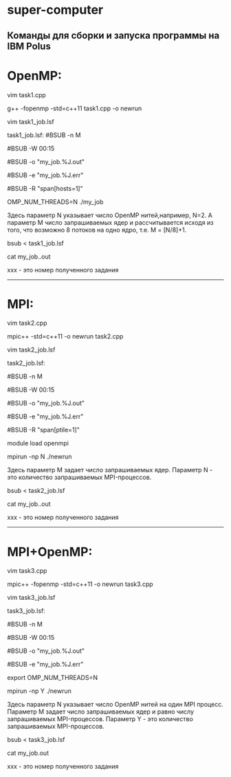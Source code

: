 # super-computer
Команды для сборки и запуска программы на IBM Polus
--------------------------------------------------------------------------------
# OpenMP:
vim task1.cpp

g++ -fopenmp -std=c++11 task1.cpp -o newrun

vim task1_job.lsf

task1_job.lsf:
#BSUB -n M

#BSUB -W 00:15

#BSUB -o "my_job.%J.out"

#BSUB -e "my_job.%J.err"

#BSUB -R "span[hosts=1]"

OMP_NUM_THREADS=N ./my_job

Здесь параметр N указывает число OpenMP нитей,например, N=2. А параметр M число запрашиваемых ядер и рассчитывается исходя из того, что возможно 8 потоков на одно ядро, т.е. M = [N/8]+1.

bsub < task1_job.lsf

cat my_job.<xxx>.out  

xxx - это номер полученного задания

--------------------------------------------------------------------------------
# MPI:
vim task2.cpp

mpic++ -std=c++11 -o newrun task2.cpp

vim task2_job.lsf

task2_job.lsf:

#BSUB -n M

#BSUB -W 00:15

#BSUB -o "my_job.%J.out"

#BSUB -e "my_job.%J.err"

#BSUB -R "span[ptile=1]"

module load openmpi

mpirun -np N ./newrun

Здесь параметр M задает число запрашиваемых ядер. Параметр N - это количество запрашиваемых MPI-процессов.

bsub < task2_job.lsf

cat my_job.<xxx>.out

xxx - это номер полученного задания

--------------------------------------------------------------------------------
# MPI+OpenMP:
vim task3.cpp

mpic++ -fopenmp -std=c++11 -o newrun task3.cpp

vim task3_job.lsf

task3_job.lsf:

#BSUB -n M

#BSUB -W 00:15

#BSUB -o "my_job.%J.out"

#BSUB -e "my_job.%J.err"

export OMP_NUM_THREADS=N

mpirun -np Y ./newrun

Здесь параметр N указывает число OpenMP нитей на один MPI процесс. Параметр M задает число запрашиваемых ядер и равно числу запрашиваемых MPI-процессов. Параметр Y - это количество запрашиваемых MPI-процессов.

bsub < task3_job.lsf

cat my_job<xxx>.out

xxx - это номер полученного задания
